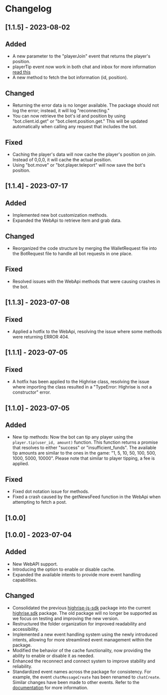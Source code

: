 # Changelog

## [1.1.5] - 2023-08-02
## Added
- A new parameter to the "playerJoin" event that returns the player's position.
- playerTip event now work in both chat and inbox for more information [read this](https://createforum.highrise.game/t/python-sdk-version-23-3-1-bot-api-update/152)
- A new method to fetch the bot information (id, position).

## Changed
- Returning the error data is no longer available. The package should not log the error; instead, it will log "reconnecting."
- You can now retrieve the bot's id and position by using "bot.client.id.get" or "bot.client.position.get." This will be updated automatically when calling any request that includes the bot.

## Fixed
- Caching the player's data will now cache the player's position on join. Instead of 0,0,0, it will cache the actual position.
- Using "bot.move" or "bot.player.teleport" will now save the bot's position.

## [1.1.4] - 2023-07-17
## Added
- Implemented new bot customization methods.
- Expanded the WebApi to retrieve item and grab data.

## Changed
- Reorganized the code structure by merging the WalletRequest file into the BotRequest file to handle all bot requests in one place.

## Fixed
- Resolved issues with the WebApi methods that were causing crashes in the bot.

## [1.1.3] - 2023-07-08
## Fixed
- Applied a hotfix to the WebApi, resolving the issue where some methods were returning ERROR 404.

## [1.1.1] - 2023-07-05
## Fixed
- A hotfix has been applied to the Highrise class, resolving the issue where importing the class resulted in a "TypeError: Highrise is not a constructor" error.


## [1.1.0] - 2023-07-05
## Added
- New tip methods: Now the bot can tip any player using the `player.tip(user_id, amount)` function. This function returns a promise that resolves to either "success" or "insufficient_funds". The available tip amounts are similar to the ones in the game: "1, 5, 10, 50, 100, 500, 1000, 5000, 10000". Please note that similar to player tipping, a fee is applied.

## Fixed
- Fixed dot notation issue for methods.
- Fixed a crash caused by the getNewsFeed function in the WebApi when attempting to fetch a post.

## [1.0.0]

## [1.0.0] - 2023-07-04
## Added
- New WebAPI support.
- Introducing the option to enable or disable cache.
- Expanded the available intents to provide more event handling capabilities.


## Changed
- Consolidated the previous [highrise-js-sdk](https://github.com/sphinixFTW/highrise-js-sdk) package into the current [highrise.sdk](https://github.com/sphinixFTW/highrise.sdk) package. The old package will no longer be supported as we focus on testing and improving the new version.
- Restructured the folder organization for improved readability and accessibility.
- Implemented a new event handling system using the newly introduced intents, allowing for more streamlined event management within the package.
- Modified the behavior of the cache functionality, now providing the ability to enable or disable it as needed.
- Enhanced the reconnect and connect system to improve stability and reliability.
- Standardized event names across the package for consistency. For example, the event `chatMessageCreate` has been renamed to `chatCreate`. Similar changes have been made to other events. Refer to the [documentation](bit.ly/highrise-sdk) for more information.